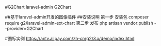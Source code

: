 
#G2Chart
laravel-admin G2Chart

##基于laravel-admin开发的图像插件
##安装说明
第一步 安装包
  composer require g2/laravel-admin-ext-chart
第二步  发布
  php artisan vendor:publish --provider=G2Chart 


#图标实例 https://antv.alipay.com/zh-cn/g2/3.x/demo/index.html

